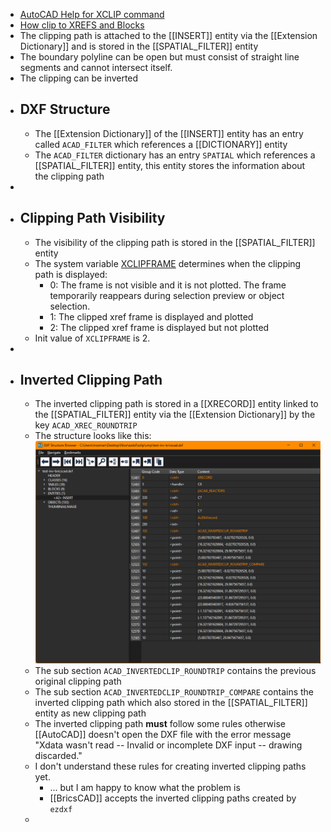 - [AutoCAD Help for XCLIP command](https://help.autodesk.com/view/ACD/2022/ENU/?guid=GUID-104EDB9F-F025-4F67-B5C9-B3F174CFE2F3)
- [How clip to XREFS and Blocks](https://www.autodesk.com/blogs/autocad/how-to-use-the-xclip-command-for-clipping-boundaries-with-xrefs-and-blocks-tuesday-tips-with-brandon/)
- The clipping path is attached to the [[INSERT]] entity via the [[Extension Dictionary]] and is stored in the [[SPATIAL_FILTER]] entity
- The boundary  polyline can be open but must consist of straight line segments and cannot intersect itself.
- The clipping can be inverted
- ## DXF Structure
	- The [[Extension Dictionary]] of the [[INSERT]] entity has an entry called `ACAD_FILTER` which references a [[DICTIONARY]] entity
	- The `ACAD_FILTER` dictionary has an entry `SPATIAL` which references a [[SPATIAL_FILTER]] entity, this entity stores the information about the clipping path
-
- ## Clipping Path Visibility
	- The visibility of the clipping path is stored in the [[SPATIAL_FILTER]] entity
	- The system variable [XCLIPFRAME](https://help.autodesk.com/view/ACD/2024/ENU/?guid=GUID-DA921BBF-A545-4144-A63D-D866772C3759) determines when the clipping path is displayed:
		- 0: The frame is not visible and it is not plotted. The frame temporarily reappears during selection preview or object selection.
		- 1: The clipped xref frame is displayed and plotted
		- 2: The clipped xref frame is displayed but not plotted
	- Init value of `XCLIPFRAME` is 2.
-
- ## Inverted Clipping Path
	- The inverted clipping path is stored in a [[XRECORD]] entity linked to the [[SPATIAL_FILTER]] entity via  the [[Extension Dictionary]] by the key `ACAD_XREC_ROUNDTRIP`
	- The structure looks like this: ![image.png](../assets/image_1708519308154_0.png)
	- The sub section `ACAD_INVERTEDCLIP_ROUNDTRIP` contains the previous original clipping path
	- The sub section `ACAD_INVERTEDCLIP_ROUNDTRIP_COMPARE` contains the inverted clipping path which also stored in the [[SPATIAL_FILTER]] entity as new clipping path
	- The inverted clipping path __must__ follow some rules otherwise [[AutoCAD]] doesn't open the DXF file with the error message "Xdata wasn't read -- Invalid or incomplete DXF input -- drawing discarded."
	- I don't understand these rules for creating inverted clipping paths yet.
		- ... but I am happy to know what the problem is
		- [[BricsCAD]] accepts the inverted clipping paths created by `ezdxf`
	-